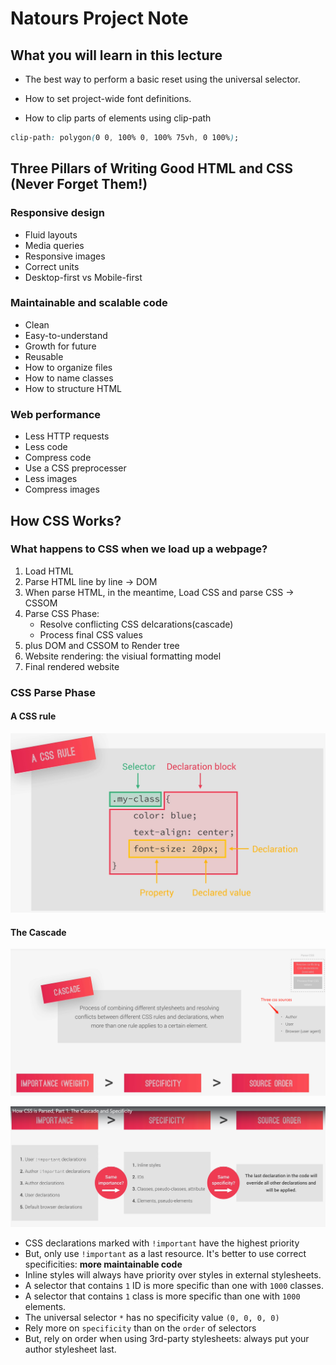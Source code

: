 # Natours Project Note

## What you will learn in this lecture

- The best way to perform a basic reset using the universal selector.

- How to set project-wide font definitions.

- How to clip parts of elements using clip-path

```css
clip-path: polygon(0 0, 100% 0, 100% 75vh, 0 100%);
```

## Three Pillars of Writing Good HTML and CSS (Never Forget Them!)

### Responsive design

- Fluid layouts
- Media queries
- Responsive images
- Correct units
- Desktop-first vs Mobile-first

### Maintainable and scalable code

- Clean
- Easy-to-understand
- Growth for future
- Reusable
- How to organize files
- How to name classes
- How to structure HTML

### Web performance

- Less HTTP requests
- Less code
- Compress code
- Use a CSS preprocesser
- Less images
- Compress images

## How CSS Works?

### What happens to CSS when we load up a webpage?

1. Load HTML
2. Parse HTML line by line -> DOM
3. When parse HTML, in the meantime, Load CSS and parse CSS -> CSSOM
4. Parse CSS Phase:
   - Resolve conflicting CSS delcarations(cascade)
   - Process final CSS values
5. plus DOM and CSSOM to Render tree
6. Website rendering: the visiual formatting model
7. Final rendered website

### CSS Parse Phase

#### A CSS rule

![a css rule](./images/a-css-rule.png)

#### The Cascade

![cascade-1](./images/cascade-1.png)

![cascade-2](./images/cascade-2.png)

- CSS declarations marked with `!important` have the highest priority
- But, only use `!important` as a last resource. It's better to use correct specificities: **more maintainable code**
- Inline styles will always have priority over styles in external stylesheets.
- A selector that contains `1` ID is more specific than one with `1000` classes.
- A selector that contains `1` class is more specific than one with `1000` elements.
- The universal selector `*` has no specificity value `(0, 0, 0, 0)`
- Rely more on `specificity` than on the `order` of selectors
- But, rely on order when using 3rd-party stylesheets: always put your author stylesheet last.
